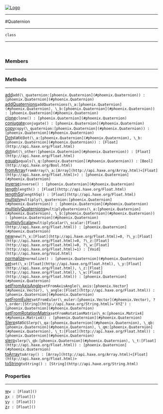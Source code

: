 
[![Logo](../../images/logo.png)](../../api/index.html)

---



#Quaternion



---

`class`
<span class="meta">

</span>


---

&nbsp;
&nbsp;

<h3>Members</h3> <hr/>

<h3>Methods</h3> <hr/><span class="method apipage">
            <a name="add"><a class="lift" href="#add">add</a></a><code class="signature apipage">add(\_quaternion:<span>[phoenix.Quaternion](#phoenix.Quaternion)</span>) : [phoenix.Quaternion](#phoenix.Quaternion)</code><br/><span class="small_desc_flat"></span>
        </span>
    <span class="method apipage">
            <a name="addQuaternions"><a class="lift" href="#addQuaternions">addQuaternions</a></a><code class="signature apipage">addQuaternions(\_a:<span>[phoenix.Quaternion](#phoenix.Quaternion)</span>, \_b:<span>[phoenix.Quaternion](#phoenix.Quaternion)</span>) : [phoenix.Quaternion](#phoenix.Quaternion)</code><br/><span class="small_desc_flat"></span>
        </span>
    <span class="method apipage">
            <a name="clone"><a class="lift" href="#clone">clone</a></a><code class="signature apipage">clone() : [phoenix.Quaternion](#phoenix.Quaternion)</code><br/><span class="small_desc_flat"></span>
        </span>
    <span class="method apipage">
            <a name="conjugate"><a class="lift" href="#conjugate">conjugate</a></a><code class="signature apipage">conjugate() : [phoenix.Quaternion](#phoenix.Quaternion)</code><br/><span class="small_desc_flat"></span>
        </span>
    <span class="method apipage">
            <a name="copy"><a class="lift" href="#copy">copy</a></a><code class="signature apipage">copy(\_quaternion:<span>[phoenix.Quaternion](#phoenix.Quaternion)</span>) : [phoenix.Quaternion](#phoenix.Quaternion)</code><br/><span class="small_desc_flat"></span>
        </span>
    <span class="method apipage">
            <a name="Dot"><a class="lift" href="#Dot">Dot</a></a><span class="inline-block static">static</span><code class="signature apipage">Dot(\_a:<span>[phoenix.Quaternion](#phoenix.Quaternion)</span>, \_b:<span>[phoenix.Quaternion](#phoenix.Quaternion)</span>) : [Float](http://api.haxe.org/Float.html)</code><br/><span class="small_desc_flat"></span>
        </span>
    <span class="method apipage">
            <a name="dot"><a class="lift" href="#dot">dot</a></a><code class="signature apipage">dot(\_other:<span>[phoenix.Quaternion](#phoenix.Quaternion)</span>) : [Float](http://api.haxe.org/Float.html)</code><br/><span class="small_desc_flat"></span>
        </span>
    <span class="method apipage">
            <a name="equals"><a class="lift" href="#equals">equals</a></a><code class="signature apipage">equals(\_q:<span>[phoenix.Quaternion](#phoenix.Quaternion)</span>) : [Bool](http://api.haxe.org/Bool.html)</code><br/><span class="small_desc_flat"></span>
        </span>
    <span class="method apipage">
            <a name="fromArray"><a class="lift" href="#fromArray">fromArray</a></a><code class="signature apipage">fromArray(\_a:<span>[Array](http://api.haxe.org/Array.html)&lt;[Float](http://api.haxe.org/Float.html)&gt;</span>) : [phoenix.Quaternion](#phoenix.Quaternion)</code><br/><span class="small_desc_flat"></span>
        </span>
    <span class="method apipage">
            <a name="inverse"><a class="lift" href="#inverse">inverse</a></a><code class="signature apipage">inverse() : [phoenix.Quaternion](#phoenix.Quaternion)</code><br/><span class="small_desc_flat"></span>
        </span>
    <span class="method apipage">
            <a name="length"><a class="lift" href="#length">length</a></a><code class="signature apipage">length() : [Float](http://api.haxe.org/Float.html)</code><br/><span class="small_desc_flat"></span>
        </span>
    <span class="method apipage">
            <a name="lengthSq"><a class="lift" href="#lengthSq">lengthSq</a></a><code class="signature apipage">lengthSq() : [Float](http://api.haxe.org/Float.html)</code><br/><span class="small_desc_flat"></span>
        </span>
    <span class="method apipage">
            <a name="multiply"><a class="lift" href="#multiply">multiply</a></a><code class="signature apipage">multiply(\_quaternion:<span>[phoenix.Quaternion](#phoenix.Quaternion)</span>) : [phoenix.Quaternion](#phoenix.Quaternion)</code><br/><span class="small_desc_flat"></span>
        </span>
    <span class="method apipage">
            <a name="multiplyQuaternions"><a class="lift" href="#multiplyQuaternions">multiplyQuaternions</a></a><code class="signature apipage">multiplyQuaternions(\_a:<span>[phoenix.Quaternion](#phoenix.Quaternion)</span>, \_b:<span>[phoenix.Quaternion](#phoenix.Quaternion)</span>) : [phoenix.Quaternion](#phoenix.Quaternion)</code><br/><span class="small_desc_flat"></span>
        </span>
    <span class="method apipage">
            <a name="multiplyScalar"><a class="lift" href="#multiplyScalar">multiplyScalar</a></a><code class="signature apipage">multiplyScalar(\_scalar:<span>[Float](http://api.haxe.org/Float.html)</span>) : [phoenix.Quaternion](#phoenix.Quaternion)</code><br/><span class="small_desc_flat"></span>
        </span>
    <span class="method apipage">
            <a name="new"><a class="lift" href="#new">new</a></a><code class="signature apipage">new(?\_x:<span>[Float](http://api.haxe.org/Float.html)=0</span>, ?\_y:<span>[Float](http://api.haxe.org/Float.html)=0</span>, ?\_z:<span>[Float](http://api.haxe.org/Float.html)=0</span>, ?\_w:<span>[Float](http://api.haxe.org/Float.html)=1</span>) : [Void](http://api.haxe.org/Void.html)</code><br/><span class="small_desc_flat"></span>
        </span>
    <span class="method apipage">
            <a name="normalize"><a class="lift" href="#normalize">normalize</a></a><code class="signature apipage">normalize() : [phoenix.Quaternion](#phoenix.Quaternion)</code><br/><span class="small_desc_flat"></span>
        </span>
    <span class="method apipage">
            <a name="set"><a class="lift" href="#set">set</a></a><code class="signature apipage">set(\_x:<span>[Float](http://api.haxe.org/Float.html)</span>, \_y:<span>[Float](http://api.haxe.org/Float.html)</span>, \_z:<span>[Float](http://api.haxe.org/Float.html)</span>, \_w:<span>[Float](http://api.haxe.org/Float.html)</span>) : [phoenix.Quaternion](#phoenix.Quaternion)</code><br/><span class="small_desc_flat"></span>
        </span>
    <span class="method apipage">
            <a name="setFromAxisAngle"><a class="lift" href="#setFromAxisAngle">setFromAxisAngle</a></a><code class="signature apipage">setFromAxisAngle(\_axis:<span>[phoenix.Vector](#phoenix.Vector)</span>, \_angle:<span>[Float](http://api.haxe.org/Float.html)</span>) : [phoenix.Quaternion](#phoenix.Quaternion)</code><br/><span class="small_desc_flat"></span>
        </span>
    <span class="method apipage">
            <a name="setFromEuler"><a class="lift" href="#setFromEuler">setFromEuler</a></a><code class="signature apipage">setFromEuler(\_euler:<span>[phoenix.Vector](#phoenix.Vector)</span>, ?\_order:<span>[String](http://api.haxe.org/String.html)=&#x27;XYZ&#x27;</span>) : [phoenix.Quaternion](#phoenix.Quaternion)</code><br/><span class="small_desc_flat"></span>
        </span>
    <span class="method apipage">
            <a name="setFromRotationMatrix"><a class="lift" href="#setFromRotationMatrix">setFromRotationMatrix</a></a><code class="signature apipage">setFromRotationMatrix(\_m:<span>[phoenix.Matrix4](#phoenix.Matrix4)</span>) : [phoenix.Quaternion](#phoenix.Quaternion)</code><br/><span class="small_desc_flat"></span>
        </span>
    <span class="method apipage">
            <a name="Slerp"><a class="lift" href="#Slerp">Slerp</a></a><span class="inline-block static">static</span><code class="signature apipage">Slerp(\_qa:<span>[phoenix.Quaternion](#phoenix.Quaternion)</span>, \_qb:<span>[phoenix.Quaternion](#phoenix.Quaternion)</span>, \_qm:<span>[phoenix.Quaternion](#phoenix.Quaternion)</span>, \_t:<span>[Float](http://api.haxe.org/Float.html)</span>) : [phoenix.Quaternion](#phoenix.Quaternion)</code><br/><span class="small_desc_flat"></span>
        </span>
    <span class="method apipage">
            <a name="slerp"><a class="lift" href="#slerp">slerp</a></a><code class="signature apipage">slerp(\_qb:<span>[phoenix.Quaternion](#phoenix.Quaternion)</span>, \_t:<span>[Float](http://api.haxe.org/Float.html)</span>) : [phoenix.Quaternion](#phoenix.Quaternion)</code><br/><span class="small_desc_flat"></span>
        </span>
    <span class="method apipage">
            <a name="toArray"><a class="lift" href="#toArray">toArray</a></a><code class="signature apipage">toArray() : [Array](http://api.haxe.org/Array.html)&lt;[Float](http://api.haxe.org/Float.html)&gt;</code><br/><span class="small_desc_flat"></span>
        </span>
    <span class="method apipage">
            <a name="toString"><a class="lift" href="#toString">toString</a></a><code class="signature apipage">toString() : [String](http://api.haxe.org/String.html)</code><br/><span class="small_desc_flat"></span>
        </span>
    

<h3>Properties</h3> <hr/><span class="property apipage">
            <a name="w"><a class="lift" href="#w">w</a></a><code class="signature apipage">w : [Float]()</code><br/><span class="small_desc_flat"></span>
        </span><span class="property apipage">
            <a name="x"><a class="lift" href="#x">x</a></a><code class="signature apipage">x : [Float]()</code><br/><span class="small_desc_flat"></span>
        </span><span class="property apipage">
            <a name="y"><a class="lift" href="#y">y</a></a><code class="signature apipage">y : [Float]()</code><br/><span class="small_desc_flat"></span>
        </span><span class="property apipage">
            <a name="z"><a class="lift" href="#z">z</a></a><code class="signature apipage">z : [Float]()</code><br/><span class="small_desc_flat"></span>
        </span>

&nbsp;
&nbsp;
&nbsp;